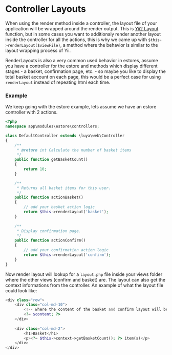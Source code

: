 # Controller Layouts

When using the render method inside a controller, the layout file of your application will be wrapped around the render output. This is [Yii2 Layout](http://www.yiiframework.com/doc-2.0/guide-structure-views.html#layouts) function, but in some cases you want to additionaly render another layout inside the controller for all the actions, this is why we came up with `$this->renderLayout($viewFile)`, a method where the behavior is similar to the layout wrapping process of Yii.

RenderLayouts is also a very common used behavior in estores, assume you have a controller for the estore and methods which display different stages - a basket, confirmation page, etc. - so maybe you like to display the total basket account on each page, this would be a perfect case for using `renderLayout` instead of repeating html each time.

### Example

We keep going with the estore example, lets assume we have an estore controller with 2 actions.

```php
<?php
namespace app\modules\estore\controllers;

class DefaultController extends \luya\web\Controller
{
    /**
     * @return int Calculate the number of basket items
     */
    public function getBasketCount()
    {
        return 10;
    }

    /**
     * Returns all basket items for this user.
     */
    public function actionBasket()
    {   
        // add your basket action logic
        return $this->renderLayout('basket');
    }
    
    /**
     * Display confirmation page.
     */
    public function actionConfirm()
    {
        // add your confirmation action logic
        return $this->renderLayout('confirm');
    }
}
```

Now render layout will lookup for a `layout.php` file inside your views folder where the other views (confirm and basket) are. The layout can also get the context informations from the controller. An example of what the layout file could look like:

```php
<div class="row">
    <div class="col-md-10">
        <!-- where the content of the basket and confirm layout will be returned -->
        <?= $content; ?>
    </div>
    
    <div class="col-md-2">
        <h1>Basket</h1>
        <p><?= $this->context->getBasketCount(); ?> item(s)</p>
    </div>
</div>
```
